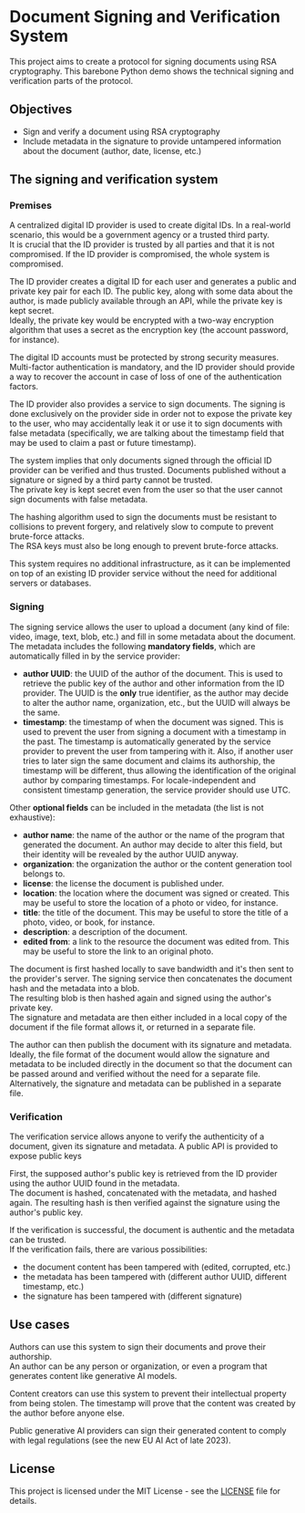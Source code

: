# Document Signing and Verification System

This project aims to create a protocol for signing documents using RSA cryptography. This barebone Python demo shows the technical signing and verification parts of the protocol.

## Objectives

- Sign and verify a document using RSA cryptography
- Include metadata in the signature to provide untampered information about the document (author, date, license, etc.)

## The signing and verification system

### Premises

A centralized digital ID provider is used to create digital IDs. In a real-world scenario, this would be a government agency or a trusted third party.  
It is crucial that the ID provider is trusted by all parties and that it is not compromised. If the ID provider is compromised, the whole system is compromised.  

The ID provider creates a digital ID for each user and generates a public and private key pair for each ID. The public key, along with some data about the author, is made publicly available through an API, while the private key is kept secret.  
Ideally, the private key would be encrypted with a two-way encryption algorithm that uses a secret as the encryption key (the account password, for instance).

The digital ID accounts must be protected by strong security measures. Multi-factor authentication is mandatory, and the ID provider should provide a way to recover the account in case of loss of one of the authentication factors.

The ID provider also provides a service to sign documents. The signing is done exclusively on the provider side in order not to expose the private key to the user, who may accidentally leak it or use it to sign documents with false metadata (specifically, we are talking about the timestamp field that may be used to claim a past or future timestamp).

The system implies that only documents signed through the official ID provider can be verified and thus trusted. Documents published without a signature or signed by a third party cannot be trusted.  
The private key is kept secret even from the user so that the user cannot sign documents with false metadata.

The hashing algorithm used to sign the documents must be resistant to collisions to prevent forgery, and relatively slow to compute to prevent brute-force attacks.  
The RSA keys must also be long enough to prevent brute-force attacks.

This system requires no additional infrastructure, as it can be implemented on top of an existing ID provider service without the need for additional servers or databases.

### Signing

The signing service allows the user to upload a document (any kind of file: video, image, text, blob, etc.) and fill in some metadata about the document.  
The metadata includes the following **mandatory fields**, which are automatically filled in by the service provider:

- **author UUID**: the UUID of the author of the document. This is used to retrieve the public key of the author and other information from the ID provider. The UUID is the **only** true identifier, as the author may decide to alter the author name, organization, etc., but the UUID will always be the same.
- **timestamp**: the timestamp of when the document was signed. This is used to prevent the user from signing a document with a timestamp in the past. The timestamp is automatically generated by the service provider to prevent the user from tampering with it. Also, if another user tries to later sign the same document and claims its authorship, the timestamp will be different, thus allowing the identification of the original author by comparing timestamps. For locale-independent and consistent timestamp generation, the service provider should use UTC.

Other **optional fields** can be included in the metadata (the list is not exhaustive):

- **author name**: the name of the author or the name of the program that generated the document. An author may decide to alter this field, but their identity will be revealed by the author UUID anyway.
- **organization**: the organization the author or the content generation tool belongs to.
- **license**: the license the document is published under.
- **location**: the location where the document was signed or created. This may be useful to store the location of a photo or video, for instance.
- **title**: the title of the document. This may be useful to store the title of a photo, video, or book, for instance.
- **description**: a description of the document.
- **edited from**: a link to the resource the document was edited from. This may be useful to store the link to an original photo.

The document is first hashed locally to save bandwidth and it's then sent to the provider's server.
The signing service then concatenates the document hash and the metadata into a blob.   
The resulting blob is then hashed again and signed using the author's private key.  
The signature and metadata are then either included in a local copy of the document if the file format allows it, or returned in a separate file.

The author can then publish the document with its signature and metadata.  
Ideally, the file format of the document would allow the signature and metadata to be included directly in the document so that the document can be passed around and verified without the need for a separate file. Alternatively, the signature and metadata can be published in a separate file.

### Verification

The verification service allows anyone to verify the authenticity of a document, given its signature and metadata. A public API is provided to expose public keys

First, the supposed author's public key is retrieved from the ID provider using the author UUID found in the metadata.  
The document is hashed, concatenated with the metadata, and hashed again.
The resulting hash is then verified against the signature using the author's public key.  

If the verification is successful, the document is authentic and the metadata can be trusted.  
If the verification fails, there are various possibilities:

- the document content has been tampered with (edited, corrupted, etc.)
- the metadata has been tampered with (different author UUID, different timestamp, etc.)
- the signature has been tampered with (different signature)

## Use cases

Authors can use this system to sign their documents and prove their authorship.  
An author can be any person or organization, or even a program that generates content like generative AI models.

Content creators can use this system to prevent their intellectual property from being stolen. The timestamp will prove that the content was created by the author before anyone else.

Public generative AI providers can sign their generated content to comply with legal regulations (see the new EU AI Act of late 2023).

## License

This project is licensed under the MIT License - see the [LICENSE](LICENSE) file for details.
